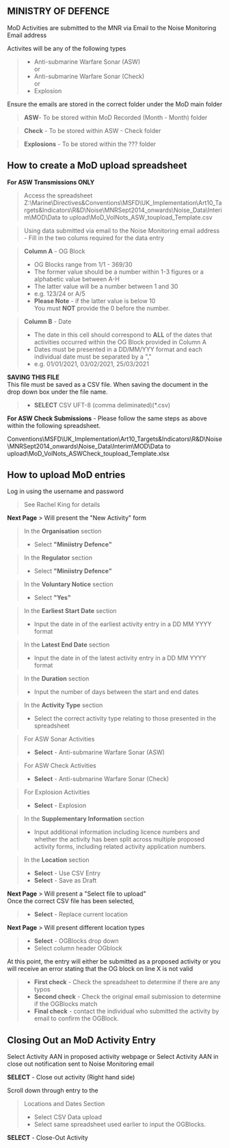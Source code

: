 **MINISTRY OF DEFENCE**
-------------------

MoD Activities are submitted to the MNR via Email to the Noise Monitoring Email address

Activites will be any of the following types
> - Anti-submarine Warfare Sonar (ASW)  
> or  
> - Anti-submarine Warfare Sonar (Check)  
> or  
> - Explosion  

Ensure the emails are stored in the correct folder under the MoD main folder
> **ASW**- To be stored within MoD Recorded (Month - Month) folder 

> **Check** - To be stored within ASW - Check folder
 
> **Explosions** - To be stored within the ??? folder

**How to create a MoD upload spreadsheet**
------------------------------------------

**For ASW Transmissions ONLY**  

>Access the spreadsheet
Z:\Marine\Directives&Conventions\MSFD\UK_Implementation\Art10_Targets&Indicators\R&D\Noise\MNRSept2014_onwards\Noise_Data\Interim\MOD\Data to upload\MoD_VolNots_ASW_toupload_Template.csv

> Using data submitted via email to the Noise Monitoring email address - Fill in the two colums required for the data entry

> **Column A** - OG Block  
>- OG Blocks range from 1/1 - 369/30  
>- The former value should be a number within 1-3 figures or a alphabetic value between A-H  
>- The latter value will be a number between 1 and 30
>- e.g. 123/24 or A/5
>- **Please Note** - if the latter value is below 10   
You must **NOT** provide the 0 before the number.


> **Column B** - Date  
>- The date in this cell should correspond to **ALL** of the dates that activities occurred within the OG Block provided in Column A
>- Dates must be presented in a DD/MM/YYY format and each individual date must be separated by a ","
>- e.g. 01/01/2021, 03/02/2021, 25/03/2021

**SAVING THIS FILE**  
This file must be saved as a CSV file.
When saving the document in the drop down box under the file name.
>- **SELECT** CSV UFT-8 (comma deliminated)(*.csv)

**For ASW Check Submissions** - Please follow the same steps as above within the following spreadsheet.

Conventions\MSFD\UK_Implementation\Art10_Targets&Indicators\R&D\Noise\MNRSept2014_onwards\Noise_Data\Interim\MOD\Data to upload\MoD_VolNots_ASWCheck_toupload_Template.xlsx

**How to upload MoD entries**
-----------------------------

Log in using the username and password
> See Rachel King for details

**Next Page** > Will present the "New Activity" form

> In the **Organisation** section  
> - Select **"Miniistry Defence"**

> In the **Regulator** section  
> - Select **"Miniistry Defence"**

> In the **Voluntary Notice** section  
> - Select **"Yes"**

> In the **Earliest Start Date** section  
> - Input the date in of the earliest activity entry in a DD MM YYYY format

> In the **Latest End Date** section  
> - Input the date in of the latest activity entry in a DD MM YYYY format

> In the **Duration** section  
> - Input the number of days between the start and end dates

> In the **Activity Type** section  
> - Select the correct activity type relating to those presented in the spreadsheet  

> For ASW Sonar Activities
> - **Select** - Anti-submarine Warfare Sonar (ASW)  

> For ASW Check Activities
> - **Select** - Anti-submarine Warfare Sonar (Check)  

> For Explosion Activities 
> - **Select** - Explosion 

> In the **Supplementary Information** section  
> - Input additional information including licence numbers and whether the activity has been split across multiple proposed activity forms, including related activity application numbers.

> In the **Location** section 
> - **Select** - Use CSV Entry  
> - **Select** - Save as Draft

**Next Page** > Will present a "Select file to upload"  
Once the correct CSV file has been selected, 
> - **Select** - Replace current location

**Next Page** > Will present different location types
> - **Select** - OGBlocks drop down
> - Select column header OGblock

At this point, the entry will either be submitted as a proposed activity or you will receive an error stating that the OG block on line X is not valid  
> - **First check** - Check the spreadsheet to determine if there are any typos
> - **Second check** - Check the original email submission to determine if the OGBlocks match
> - **Final check** - contact the individual who submitted the activity by email to confirm the OGBlock.

Closing Out an MoD Activity Entry
------------------------

Select Activity AAN in proposed activity webpage
or
Select Activity AAN in close out notification sent to Noise Monitoring email

**SELECT** - Close out activity (Right hand side)

Scroll down through entry to the 
> Locations and Dates Section
> - Select CSV Data upload
> - Select same spreadsheet used earlier to input the OGBlocks.

**SELECT** - Close-Out Activity
